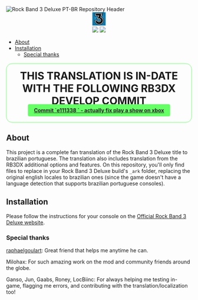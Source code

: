 <div>
<img src='./assets/header.webp' alt='Rock Band 3 Deluxe PT-BR Repository Header'>
</div>

<div align=center>
<img src='./assets/rockband3-icon.webp' width='36px' title='Rock Band Icon'/>
</div>

<div align=center>
<img src='https://img.shields.io/github/last-commit/ruggeryiury/rock-band-3-deluxe-ptbr?color=%23DDD&style=for-the-badge' /> <img src='https://img.shields.io/github/repo-size/ruggeryiury/rock-band-3-deluxe-ptbr?style=for-the-badge' />
</div>

- [About](#about)
- [Installation](#installation)
  - [Special thanks](#special-thanks)

<div align='center' style='border: 1px #6f6 solid;border-radius: 1rem;margin-top:1rem;margin-bottom:1rem;padding:1rem;padding-bottom:1.5rem'>
<h1 style='margin:0'>THIS TRANSLATION IS IN-DATE WITH THE FOLLOWING RB3DX DEVELOP COMMIT</h1>
<a href='https://github.com/hmxmilohax/rock-band-3-deluxe/commit/cb029006c7b6c6e619eea558df5eee422b539571' style='background-color: #6f6;color:#222;padding-left:1rem;padding-right:1rem;padding-top:0.5rem;padding-bottom:0.5rem;border-radius:0.25rem;font-weight:bold'>Commit `e111338
` - actually fix play a show on xbox</a>
</div>

## About

This project is a complete fan translation of the Rock Band 3 Deluxe title to brazilian portuguese. The translation also includes translation from the RB3DX additional options and features. On this repository, you'll only find files to replace in your Rock Band 3 Deluxe build's `_ark` folder, replacing the original english locales to brazilian ones (since the game doesn't have a language detection that supports brazilian portuguese consoles).

## Installation

Please follow the instructions for your console on the [Official Rock Band 3 Deluxe website](https://rb3dx.milohax.org/install.html).

### Special thanks

[raphaelgoulart](https://github.com/raphaelgoulart): Great friend that helps me anytime he can.

Milohax: For such amazing work on the mod and community friends around the globe.

Ganso, Jun, Gaabs, Roney, LocBiinc: For always helping me testing in-game, flagging me errors, and contributing with the translation/localization too!
